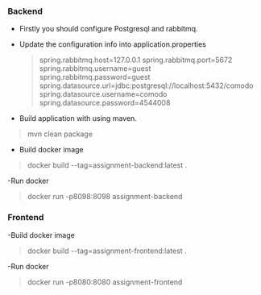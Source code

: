 ### Backend

- Firstly you should configure Postgresql and rabbitmq.

- Update the configuration info into application.properties

	>spring.rabbitmq.host=127.0.0.1
	>spring.rabbitmq.port=5672
	>spring.rabbitmq.username=guest
	>spring.rabbitmq.password=guest
	>spring.datasource.url=jdbc:postgresql://localhost:5432/comodo	
	>spring.datasource.username=comodo
	>spring.datasource.password=4544008

- Build application with using maven.
> mvn clean package

- Build docker image
>docker build --tag=assignment-backend:latest .

-Run docker 
>docker run -p8098:8098 assignment-backend

### Frontend

-Build docker image 
>docker build --tag=assignment-frontend:latest .

-Run docker
>docker run -p8080:8080 assignment-frontend
